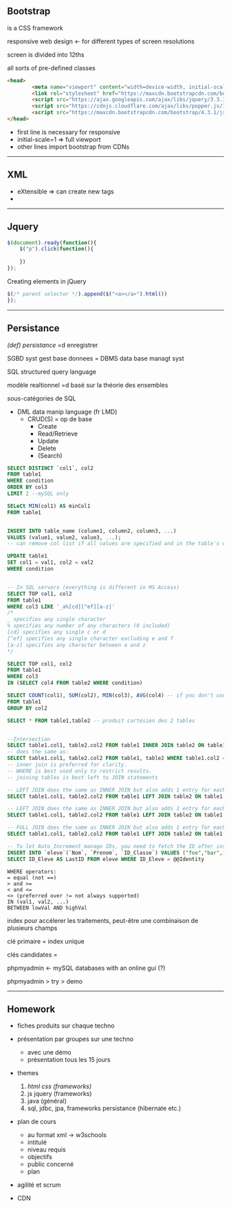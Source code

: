 ## Bootstrap
is a CSS framework

responsive web design <- for different types of screen resolutions

screen is divided into 12ths

all sorts of pre-defined classes

```html
<head>
        <meta name="viewport" content="width=device-width, initial-scale=1">
        <link rel="stylesheet" href="https://maxcdn.bootstrapcdn.com/bootstrap/4.3.1/css/bootstrap.min.css">
        <script src="https://ajax.googleapis.com/ajax/libs/jquery/3.3.1/jquery.min.js"></script>
        <script src="https://cdnjs.cloudflare.com/ajax/libs/popper.js/1.14.7/umd/popper.min.js"></script>
        <script src="https://maxcdn.bootstrapcdn.com/bootstrap/4.3.1/js/bootstrap.min.js"></script>
</head>
```
* first line is necessary for responsive
* initial-scale=1 => full viewport
* other lines import bootstrap from CDNs


___
## XML

* eXtensible => can create new tags
* 


___
## Jquery
```javascript
$(document).ready(function(){
    $("p").click(function(){
        
    })
});
```
Creating elements in jQuery
```javascript
$(/* parent selector */).append($("<a></a>").html())
});
```

___
## Persistance

_(def) persistance_ =d  enregistrer

SGBD syst gest base donnees = DBMS data base managt syst

SQL structured query language

modèle realtionnel =d basé sur la théorie des ensembles

sous-catégories de SQL
* DML data manip language (fr LMD)
    * CRUD(S) = op de base 
        * Create
        * Read/Retrieve
        * Update
        * Delete
        * (Search)


```sql
SELECT DISTINCT `col1`, col2 
FROM table1
WHERE condition
ORDER BY col3
LIMIT 2 --mySQL only

SELeCt MIN(col1) AS minCol1
FROM table1


INSERT INTO table_name (column1, column2, column3, ...) 
VALUES (value1, value2, value3, ...); 
-- can remove col list if all values are specified and in the table's default order

UPDATE table1
SET col1 = val1, col2 = val2
WHERE condition


-- In SQL servers (everything is different in MS Access)
SELECT TOP col1, col2
FROM table1
WHERE col3 LIKE '_a%[cd][^ef][a-z]'
/*
_ specifies any single character
% specifies any number of any characters (0 included)
[cd] specifies any single c or d
[^ef] specifies any single character excluding e and f
[a-z] specifies any character between a and z
*/

SELECT TOP col1, col2
FROM table1
WHERE col3
IN (SELECT col4 FROM table2 WHERE condition)

SELECT COUNT(col1), SUM(col2), MIN(col3), AVG(col4) -- if you don't use an aggregation function, the first value in each group is used
FROM table1
GROUP BY col2

SELECT * FROM table1,table2 -- produit cartésien des 2 tables


--Intersection
SELECT table1.col1, table2.col2 FROM table1 INNER JOIN table2 ON table1.col2 = table2.col2
-- does the same as:
SELECT table1.col1, table2.col2 FROM table1, table2 WHERE table1.col2 = table2.col2
-- inner join is preferred for clarity.
-- WHERE is best used only to restrict results.
-- joining tables is best left to JOIN statements

-- LEFT JOIN does the same as INNER JOIN but also adds 1 entry for each table1 entry that doesn't fit the ON condition
SELECT table1.col1, table2.col2 FROM table1 LEFT JOIN table2 ON table1.col2 = table2.col2

-- LEFT JOIN does the same as INNER JOIN but also adds 1 entry for each table2 entry that doesn't fit the ON condition
SELECT table1.col1, table2.col2 FROM table1 LEFT JOIN table2 ON table1.col2 = table2.col2

-- FULL JOIN does the same as INNER JOIN but also adds 1 entry for each table1 and table2 entry that doesn't fit the ON condition
SELECT table1.col1, table2.col2 FROM table1 LEFT JOIN table2 ON table1.col2 = table2.col2

-- To let Auto_Increment manage IDs, you need to fetch the ID after insertion with:
INSERT INTO `eleve`(`Nom`, `Prenom`, `ID_Classe`) VALUES ("foo","bar",1);
SELECT ID_Eleve AS LastID FROM eleve WHERE ID_Eleve = @@Identity
```        

    WHERE operators:
    = equal (not ==)
    > and >=
    < and <=
    <> (preferred over != not always supported)
    IN (val1, val2, ...)
    BETWEEN lowVal AND highVal


index pour accélerer les traitements, peut-être une combinaison de plusieurs champs

clé primaire = index unique

clés candidates = 

phpmyadmin <- mySQL databases with an online gui (?)

phpmyadmin > try > demo

___
## Homework

* fiches produits sur chaque techno
* présentation par groupes sur une techno
    * avec une démo
    * présentation tous les 15 jours
* themes
    1. _html css (frameworks)_
    2. js jquery (frameworks)
    3. java (général)
    4. sql, jdbc, jpa, frameworks persistance (hibernate etc.)

* plan de cours
    * au format xml -> w3schools
    * intitulé
    * niveau requis
    * objectifs
    * public concerné
    * plan

* agilité et scrum

* CDN
